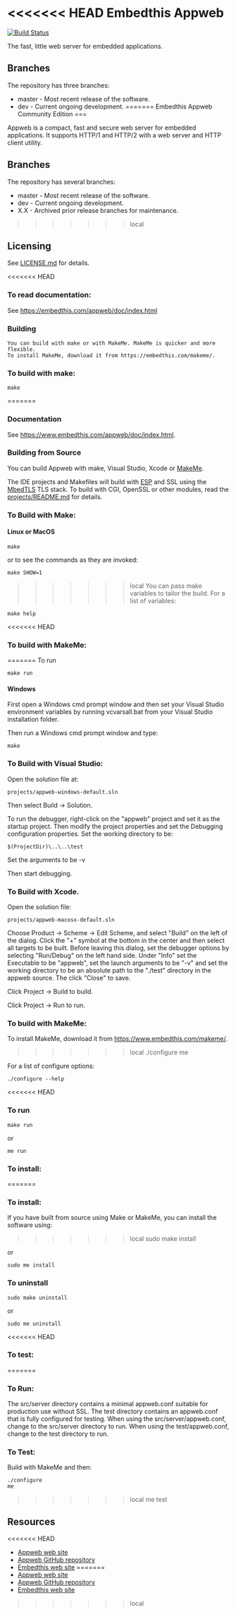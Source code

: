 <<<<<<< HEAD
Embedthis Appweb
===

[![Build Status](https://travis-ci.org/embedthis/appweb.png)](https://travis-ci.org/embedthis/appweb)

The fast, little web server for embedded applications.

Branches
---
The repository has three branches:

* master - Most recent release of the software.
* dev - Current ongoing development.
=======
Embedthis Appweb Community Edition
===

Appweb is a compact, fast and secure web server for embedded applications. It
supports HTTP/1 and HTTP/2 with a web server   and HTTP client utility.

Branches
---
The repository has several branches:

* master - Most recent release of the software.
* dev - Current ongoing development.
* X.X - Archived prior release branches for maintenance.
>>>>>>> local

Licensing
---
See [LICENSE.md](LICENSE.md) for details.

<<<<<<< HEAD
### To read documentation:

  See https://embedthis.com/appweb/doc/index.html

### Building

    You can build with make or with MakeMe. MakeMe is quicker and more flexible.
    To install MakeMe, download it from https://embedthis.com/makeme/.

### To build with make:

    make

=======
### Documentation

  See https://www.embedthis.com/appweb/doc/index.html.

### Building from Source

You can build Appweb with make, Visual Studio, Xcode or
[MakeMe](https://www.embedthis.com/makeme/).

The IDE projects and Makefiles will build with
[ESP](https://www.embedthis.com/esp/) and SSL using the
[MbedTLS](https://github.com/ARMmbed/mbedtls) TLS stack. To build with CGI,
OpenSSL or other modules, read the [projects/README.md](projects/README.md) for
details.

### To Build with Make:

#### Linux or MacOS

    make

or to see the commands as they are invoked:

    make SHOW=1

>>>>>>> local
You can pass make variables to tailor the build. For a list of variables:

	make help

<<<<<<< HEAD
### To build with MakeMe:

=======
To run

	make run

#### Windows

First open a Windows cmd prompt window and then set your Visual Studio
environment variables by running vcvarsall.bat from your Visual Studio
installation folder.

Then run a Windows cmd prompt window and type:

    make

### To Build with Visual Studio:

Open the solution file at:

    projects/appweb-windows-default.sln

Then select Build -> Solution.

To run the debugger, right-click on the "appweb" project and set it as the
startup project. Then modify the project properties and set the Debugging
configuration properties. Set the working directory to be:

    $(ProjectDir)\..\..\test

Set the arguments to be
    -v

Then start debugging.

### To Build with Xcode.

Open the solution file:

    projects/appweb-macosx-default.sln

Choose Product -> Scheme -> Edit Scheme, and select "Build" on the left of the
dialog. Click the "+" symbol at the bottom in the center and then select all
targets to be built. Before leaving this dialog, set the debugger options by
selecting "Run/Debug" on the left hand side. Under "Info" set the Executable to
be "appweb", set the launch arguments to be "-v" and set the working directory
to be an absolute path to the "./test" directory in the appweb source. The
click "Close" to save.

Click Project -> Build to build.

Click Project -> Run to run.

### To build with MakeMe:

To install MakeMe, download it from https://www.embedthis.com/makeme/.

>>>>>>> local
    ./configure
    me

For a list of configure options:

	./configure --help

<<<<<<< HEAD
### To run

	make run

or

    me run

### To install:

=======
### To install:

If you have built from source using Make or MakeMe, you can install the
software using:

>>>>>>> local
    sudo make install

or

    sudo me install

### To uninstall

    sudo make uninstall

or

    sudo me uninstall

<<<<<<< HEAD
### To test:

=======
### To Run:

The src/server directory contains a minimal appweb.conf suitable for production
use without SSL. The test directory contains an appweb.conf that is fully
configured for testing. When using the src/server/appweb.conf, change to the
src/server directory to run. When using the test/appweb.conf, change to the
test directory to run.

### To Test:

Build with MakeMe and then:

    ./configure
    me
>>>>>>> local
    me test

Resources
---
<<<<<<< HEAD
  - [Appweb web site](https://embedthis.com/)
  - [Appweb GitHub repository](http://github.com/embedthis/appweb)
  - [Embedthis web site](https://embedthis.com/)
=======
  - [Appweb web site](https://www.embedthis.com/)
  - [Appweb GitHub repository](http://github.com/embedthis/appweb)
  - [Embedthis web site](https://www.embedthis.com/)
>>>>>>> local

